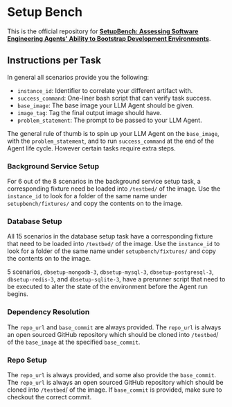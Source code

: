 # Setup Bench
This is the official repository for **[SetupBench: Assessing Software Engineering Agents' Ability to Bootstrap Development Environments](https://arxiv.org/abs/2507.09063)**.

## Instructions per Task

In general all scenarios provide you the following:
- `instance_id`: Identifier to correlate your different artifact with.
- `success_command`: One-liner bash script that can verify task success.
- `base_image`: The base image your LLM Agent should be given.
- `image_tag`: Tag the final output image should have.
- `problem_statement`: The prompt to be passed to your LLM Agent.

The general rule of thumb is to spin up your LLM Agent on the `base_image`, with the `problem_statement`, and to run `success_command` at the end of the Agent life cycle.
However certain tasks require extra steps.

### Background Service Setup

For 6 out of the 8 scenarios in the background service setup task, a corresponding fixture need be loaded into `/testbed/` of the image.
Use the `instance_id` to look for a folder of the same name under `setupbench/fixtures/` and copy the contents on to the image.

### Database Setup

All 15 scenarios in the database setup task have a corresponding fixture that need to be loaded into `/testbed/` of the image.
Use the `instance_id` to look for a folder of the same name under `setupbench/fixtures/` and copy the contents on to the image.

5 scenarios, `dbsetup-mongodb-3`, `dbsetup-mysql-3`, `dbsetup-postgresql-3`, `dbsetup-redis-3`, and `dbsetup-sqlite-3`, have a prerunner script that need to be executed to alter the state of the environment before the Agent run begins.

### Dependency Resolution

The `repo_url` and `base_commit` are always provided. The `repo_url` is always an open sourced GitHub repository which should be cloned into `/testbed`/ of the `base_image` at the specified `base_commit`.

### Repo Setup

The `repo_url` is always provided, and some also provide the `base_commit`. The `repo_url` is always an open sourced GitHub repository which should be cloned into `/testbed`/ of the image.
If `base_commit` is provided, make sure to checkout the correct commit.
